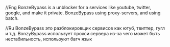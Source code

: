 //Eng
BonzeBypass is a unblocker for a services like youtube, twitter, google, and make it private.
BonzeBypass using proxy-servers, and using batch.

//Ru
BonzeBypass это разблокировщик сервисов как ютуб, твиттер, гугл и т.д.
BonzyBypass  использует прокси сервера из-за чего может быть нестабильность,  используют батч язык
